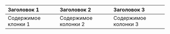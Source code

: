 |Заголовок 1|Заголовок 2|Заголовок 3|
|:----------|:-----------|:----------|
|Содержимое клонки 1| Содержимое колонки 2| Содержимое колонки 3|

